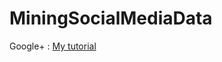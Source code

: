# MiningSocialMediaData

Google+  : [My tutorial ](https://github.com/serayamaouche/MiningSocialMediaData/blob/master/RGooglePlus.R)
